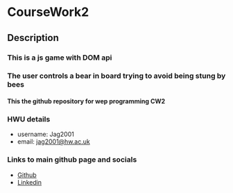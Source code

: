 # CourseWork2
## Description
### This is a js game with DOM api
### The user controls a bear in board trying to avoid being stung by bees
#### This the github repository for wep programming CW2
### HWU details
* username: Jag2001
* email: jag2001@hw.ac.uk
### Links to main github page and socials
* [Github](https://github.com/Swits-S)
* [Linkedin](https://www.linkedin.com/in/jakegourley/)
